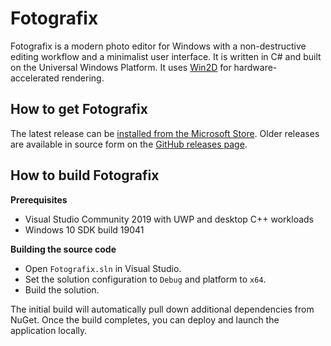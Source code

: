 # Fotografix

Fotografix is a modern photo editor for Windows with a non-destructive editing workflow
and a minimalist user interface. It is written in C# and built on the Universal Windows
Platform. It uses [Win2D](https://github.com/Microsoft/Win2D) for hardware-accelerated
rendering.

## How to get Fotografix

The latest release can be [installed from the Microsoft Store](https://www.microsoft.com/store/apps/9NBZQK3WVN38?cid=readme).
Older releases are available in source form on the [GitHub releases page](https://github.com/lmadhavan/fotografix/releases).

## How to build Fotografix

**Prerequisites**
* Visual Studio Community 2019 with UWP and desktop C++ workloads
* Windows 10 SDK build 19041

**Building the source code**
* Open `Fotografix.sln` in Visual Studio.
* Set the solution configuration to `Debug` and platform to `x64`.
* Build the solution.

The initial build will automatically pull down additional dependencies from NuGet. Once
the build completes, you can deploy and launch the application locally.